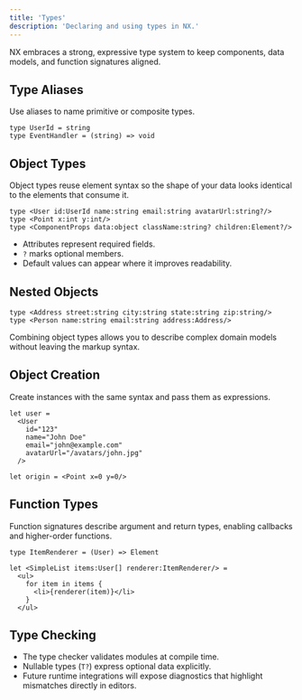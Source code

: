 ```yaml
---
title: 'Types'
description: 'Declaring and using types in NX.'
---
```


NX embraces a strong, expressive type system to keep components, data models, and function signatures aligned.

## Type Aliases
Use aliases to name primitive or composite types.

```nx
type UserId = string
type EventHandler = (string) => void
```

## Object Types
Object types reuse element syntax so the shape of your data looks identical to the elements that consume it.

```nx
type <User id:UserId name:string email:string avatarUrl:string?/>
type <Point x:int y:int/>
type <ComponentProps data:object className:string? children:Element?/>
```

- Attributes represent required fields.
- `?` marks optional members.
- Default values can appear where it improves readability.

## Nested Objects

```nx
type <Address street:string city:string state:string zip:string/>
type <Person name:string email:string address:Address/>
```

Combining object types allows you to describe complex domain models without leaving the markup syntax.

## Object Creation
Create instances with the same syntax and pass them as expressions.

```nx
let user =
  <User
    id="123"
    name="John Doe"
    email="john@example.com"
    avatarUrl="/avatars/john.jpg"
  />

let origin = <Point x=0 y=0/>
```

## Function Types
Function signatures describe argument and return types, enabling callbacks and higher-order functions.

```nx
type ItemRenderer = (User) => Element

let <SimpleList items:User[] renderer:ItemRenderer/> =
  <ul>
    for item in items {
      <li>{renderer(item)}</li>
    }
  </ul>
```

## Type Checking
- The type checker validates modules at compile time.
- Nullable types (`T?`) express optional data explicitly.
- Future runtime integrations will expose diagnostics that highlight mismatches directly in editors.
